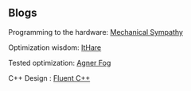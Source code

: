 ## Blogs

Programming to the hardware: [Mechanical Sympathy](https://mechanical-sympathy.blogspot.com/) 

Optimization wisdom: [ItHare](http://ithare.com/c-performance-common-wisdoms-and-common-wisdoms)

Tested optimization: [Agner Fog](http://agner.org/optimize)

C++ Design : [Fluent C++](http://www.fluentcpp.com/) 